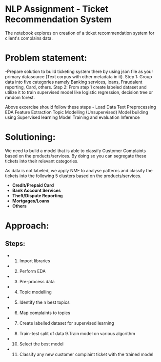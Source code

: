 # NLP Assignment - Ticket Recommendation System
The notebook explores on creation of a ticket recommendation system for client's complains data.

# Problem statement:
-Prepare solution to build ticketing system there by using json file as your primary datasource (Text corpus with other metadata in it). 
Step 1: Group data into five categories namely Banking services, loans, Fraudalent reporting, Card, others.
Step 2: From step 1 create labeled dataset and utilize it to train supervised model like logistic regression, decision tree or random forest.


Above excercise should follow these steps -
Load Data
Text Preprocessing
EDA
Feature Extraction
Topic Modelling (Unsupervised)
Model building using Supervised learning
Model Training and evaluation
Inference

# Solutioning:
We need to build a model that is able to classify Customer Complaints based on the products/services. By doing so you can segregate these tickets into their relevant categories.

As data is not labeled, we apply NMF to analyse patterns and classify the tickets into the following 5 clusters based on the products/services.

- **Credit/Prepaid Card**
- **Bank Account Services**
- **Theft/Dispute Reporting**
- **Mortgages/Loans**
- **Others**

# Approach:
## Steps: 
* 1. Import libraries 
* 2. Perform EDA  
* 3. Pre-process data 
* 4. Topic modelling 
* 5. Identify the n best topics 
* 6. Map complaints to topics 
* 7. Create labelled dataset for supervised learning 
* 8. Train-test split of data 9.Train model on various algorithm 
* 10. Select the best model 
* 11. Classify any new customer complaint ticket with the trained model
